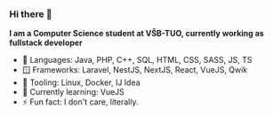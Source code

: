 ### Hi there 👋

**I am a Computer Science student at VŠB-TUO, currently working as fullstack developer**
 
- 🧠 Languages: Java, PHP, C++, SQL, HTML, CSS, SASS, JS, TS
- 🪟 Frameworks: Laravel, NestJS, NextJS, React, VueJS, Qwik
- 🔧 Tooling: Linux, Docker, IJ Idea
- 📕 Currently learning: VueJS
- ⚡ Fun fact: I don't care, literally.

<!--
**MoonSoD/MoonSoD** is a ✨ _special_ ✨ repository because its `README.md` (this file) appears on your GitHub profile.

Here are some ideas to get you started:

- 🔭 I’m currently working on ...
- 🌱 I’m currently learning ...
- 👯 I’m looking to collaborate on ...
- 🤔 I’m looking for help with ...
- 💬 Ask me about ...
- 📫 How to reach me: ...
- 😄 Pronouns: ...
- ⚡ Fun fact: ...
-->
